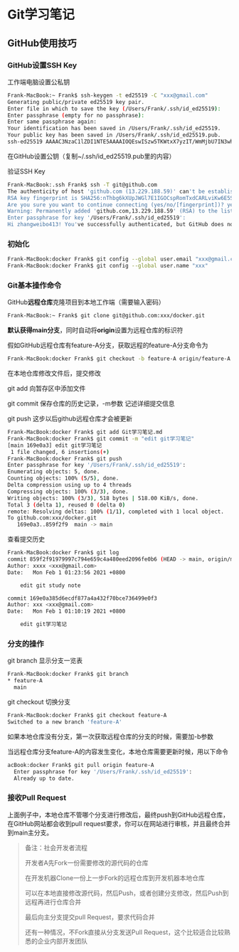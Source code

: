 # Git学习笔记

## GitHub使用技巧

### GitHub设置SSH Key

工作端电脑设置公私钥

```bash
Frank-MacBook:~ Frank$ ssh-keygen -t ed25519 -C "xxx@gmail.com"
Generating public/private ed25519 key pair.
Enter file in which to save the key (/Users/Frank/.ssh/id_ed25519):
Enter passphrase (empty for no passphrase):
Enter same passphrase again:
Your identification has been saved in /Users/Frank/.ssh/id_ed25519.
Your public key has been saved in /Users/Frank/.ssh/id_ed25519.pub.
ssh-ed25519 AAAAC3NzaC1lZDI1NTE5AAAAIOQEswISzw5TKWtxX7yzIT/WmMjbU7IN3whyzaYULprj xxx@gmail.com
```

 在GitHub设置公钥（复制~/.ssh/id_ed25519.pub里的内容）

验证SSH Key

```bash
Frank-MacBook:.ssh Frank$ ssh -T git@github.com
The authenticity of host 'github.com (13.229.188.59)' can't be established.
RSA key fingerprint is SHA256:nThbg6kXUpJWGl7E1IGOCspRomTxdCARLviKw6E5SY8.
Are you sure you want to continue connecting (yes/no/[fingerprint])? yes
Warning: Permanently added 'github.com,13.229.188.59' (RSA) to the list of known hosts.
Enter passphrase for key '/Users/Frank/.ssh/id_ed25519':
Hi zhangweibo413! You've successfully authenticated, but GitHub does not provide shell access.
```

### 初始化

```bash
Frank-MacBook:docker Frank$ git config --global user.email "xxx@gmail.com"
Frank-MacBook:docker Frank$ git config --global user.name "xxx"
```

### Git基本操作命令

GitHub**远程仓库**克隆项目到本地工作端（需要输入密码）

```bash
Frank-MacBook:~ Frank$ git clone git@github.com:xxx/docker.git
```

**默认获得main分支**，同时自动将**origin**设置为远程仓库的标识符

假如GitHub远程仓库有feature-A分支，获取远程的feature-A分支命令为

```bash
Frank-MacBook:docker Frank$ git checkout -b feature-A origin/feature-A
```

在本地仓库修改文件后，提交修改

git add 向暂存区中添加文件

git commit 保存仓库的历史记录，-m参数 记述详细提交信息

git push 这步以后github远程仓库才会被更新

```bash
Frank-MacBook:docker Frank$ git add Git学习笔记.md
Frank-MacBook:docker Frank$ git commit -m "edit git学习笔记"
[main 169e0a3] edit git学习笔记
 1 file changed, 6 insertions(+)
Frank-MacBook:docker Frank$ git push
Enter passphrase for key '/Users/Frank/.ssh/id_ed25519':
Enumerating objects: 5, done.
Counting objects: 100% (5/5), done.
Delta compression using up to 4 threads
Compressing objects: 100% (3/3), done.
Writing objects: 100% (3/3), 518 bytes | 518.00 KiB/s, done.
Total 3 (delta 1), reused 0 (delta 0)
remote: Resolving deltas: 100% (1/1), completed with 1 local object.
To github.com:xxx/docker.git
   169e0a3..859f2f9  main -> main
```

查看提交历史

```bash
Frank-MacBook:docker Frank$ git log
commit 859f2f91979997c794e659c4a480eed2096fe0b6 (HEAD -> main, origin/main, origin/HEAD)
Author: xxxx <xxx@gmail.com>
Date:   Mon Feb 1 01:23:56 2021 +0800

    edit git study note

commit 169e0a385d6ecdf877a4a432f70bce736499e0f3
Author: xxx <xxx@gmail.com>
Date:   Mon Feb 1 01:10:19 2021 +0800

    edit git学习笔记
```

### 分支的操作

git branch	显示分支一览表

```bash
Frank-MacBook:docker Frank$ git branch
* feature-A
  main
```

git checkout 切换分支

```bash
Frank-MacBook:docker Frank$ git checkout feature-A
Switched to a new branch 'feature-A'
```

如果本地仓库没有分支，第一次获取远程仓库的分支的时候，需要加-b参数

当远程仓库分支feature-A的内容发生变化，本地仓库需要更新时候，用以下命令

```bash
acBook:docker Frank$ git pull origin feature-A
  Enter passphrase for key '/Users/Frank/.ssh/id_ed25519':
  Already up to date.
```

### 接收Pull Request

上面例子中，本地仓库不管哪个分支进行修改后，最终push到GitHub远程仓库，在GitHub网站都会收到pull request要求，你可以在网站进行审核，并且最终合并到main主分支。

> 备注：社会开发者流程
>
> 开发者A先Fork一份需要修改的源代码的仓库
>
> 在开发机器Clone一份上一步Fork的远程仓库到开发机器本地仓库
>
> 可以在本地直接修改源代码，然后Push，或者创建分支修改，然后Push到远程再进行仓库合并
>
> 最后向主分支提交pull Request，要求代码合并
>
> 还有一种情况，不Fork直接从分支发送Pull Request，这个比较适合比较熟悉的企业内部开发团队
>


